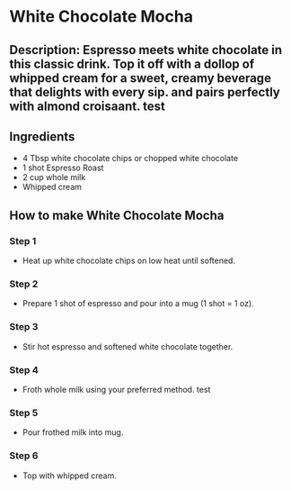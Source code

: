 # White Chocolate Mocha​

## Description: Espresso meets white chocolate in this classic drink. Top it off with a dollop of whipped cream for a sweet, creamy beverage that delights with every sip. and pairs perfectly with almond croisaant. test

## Ingredients

- 4 Tbsp white chocolate chips or chopped white chocolate
- 1 shot Espresso Roast
- 2 cup whole milk
- Whipped cream

## How to make White Chocolate Mocha​

### Step 1

- Heat up white chocolate chips on low heat until softened.

### Step 2

- Prepare 1 shot of espresso and pour into a mug (1 shot = 1 oz).

### Step 3

- Stir hot espresso and softened white chocolate together.

### Step 4

- Froth whole milk using your preferred method. test

### Step 5

- Pour frothed milk into mug.

### Step 6

- Top with whipped cream.

